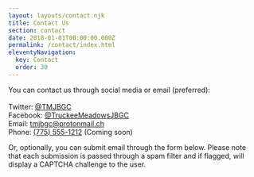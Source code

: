 ```yaml
---
layout: layouts/contact.njk
title: Contact Us
section: contact
date: 2018-01-01T00:00:00.000Z
permalink: /contact/index.html
eleventyNavigation:
  key: Contact
  order: 30
---
```

You can contact us through social media or email (preferred):\
\
Twitter: [@TMJBGC](https://twitter.com/TMJBGC)\
Facebook: [@TruckeeMeadowsJBGC](https://www.facebook.com/TruckeeMeadowsJBGC)\
Email: [tmjbgc@protonmail.ch](<mailto:tmjbgc@protonmail.ch?subject=Reaching out!>)\
Phone: [\(775\) 555-1212](<tel:+17755551212>) (Coming soon)

Or, optionally, you can submit email through the form below. Please note that each submission is passed through a spam filter and if flagged, will display a CAPTCHA challenge to the user.
